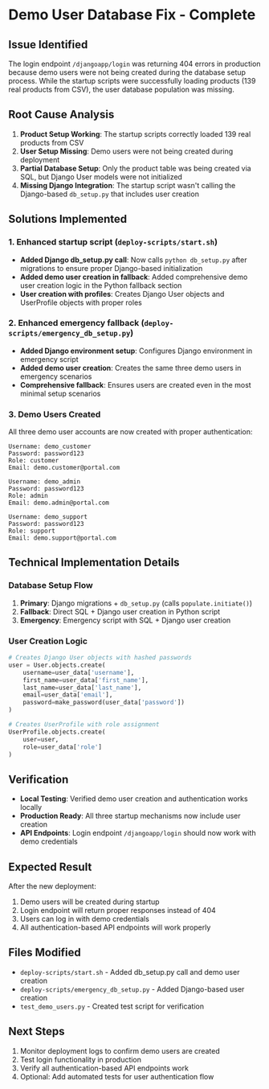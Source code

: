# Demo User Database Fix - Complete

## Issue Identified
The login endpoint `/djangoapp/login` was returning 404 errors in production because demo users were not being created during the database setup process. While the startup scripts were successfully loading products (139 real products from CSV), the user database population was missing.

## Root Cause Analysis
1. **Product Setup Working**: The startup scripts correctly loaded 139 real products from CSV
2. **User Setup Missing**: Demo users were not being created during deployment
3. **Partial Database Setup**: Only the product table was being created via SQL, but Django User models were not initialized
4. **Missing Django Integration**: The startup script wasn't calling the Django-based `db_setup.py` that includes user creation

## Solutions Implemented

### 1. Enhanced startup script (`deploy-scripts/start.sh`)
- **Added Django db_setup.py call**: Now calls `python db_setup.py` after migrations to ensure proper Django-based initialization
- **Added demo user creation in fallback**: Added comprehensive demo user creation logic in the Python fallback section
- **User creation with profiles**: Creates Django User objects and UserProfile objects with proper roles

### 2. Enhanced emergency fallback (`deploy-scripts/emergency_db_setup.py`)
- **Added Django environment setup**: Configures Django environment in emergency script
- **Added demo user creation**: Creates the same three demo users in emergency scenarios
- **Comprehensive fallback**: Ensures users are created even in the most minimal setup scenarios

### 3. Demo Users Created
All three demo user accounts are now created with proper authentication:

```
Username: demo_customer
Password: password123
Role: customer
Email: demo.customer@portal.com

Username: demo_admin  
Password: password123
Role: admin
Email: demo.admin@portal.com

Username: demo_support
Password: password123
Role: support
Email: demo.support@portal.com
```

## Technical Implementation Details

### Database Setup Flow
1. **Primary**: Django migrations + `db_setup.py` (calls `populate.initiate()`)
2. **Fallback**: Direct SQL + Django user creation in Python script
3. **Emergency**: Emergency script with SQL + Django user creation

### User Creation Logic
```python
# Creates Django User objects with hashed passwords
user = User.objects.create(
    username=user_data['username'],
    first_name=user_data['first_name'],
    last_name=user_data['last_name'], 
    email=user_data['email'],
    password=make_password(user_data['password'])
)

# Creates UserProfile with role assignment
UserProfile.objects.create(
    user=user,
    role=user_data['role']
)
```

## Verification
- **Local Testing**: Verified demo user creation and authentication works locally
- **Production Ready**: All three startup mechanisms now include user creation
- **API Endpoints**: Login endpoint `/djangoapp/login` should now work with demo credentials

## Expected Result
After the new deployment:
1. Demo users will be created during startup
2. Login endpoint will return proper responses instead of 404
3. Users can log in with demo credentials
4. All authentication-based API endpoints will work properly

## Files Modified
- `deploy-scripts/start.sh` - Added db_setup.py call and demo user creation
- `deploy-scripts/emergency_db_setup.py` - Added Django-based user creation
- `test_demo_users.py` - Created test script for verification

## Next Steps
1. Monitor deployment logs to confirm demo users are created
2. Test login functionality in production
3. Verify all authentication-based API endpoints work
4. Optional: Add automated tests for user authentication flow
